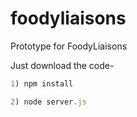# foodyliaisons
Prototype for FoodyLiaisons 

Just download the code-

```Javascript
1) npm install

2) node server.js
```
